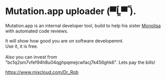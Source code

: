 # Mutation.app uploader (▀̿Ĺ̯▀̿ ̿).

Mutation.app is an internal developer tool, build to help his sister [Monolisa](https://github.com/mutationapp/monolisa) with automated code reviews.<br />


It will show how good you are on software developemnt. <br /> Use it, it is free.<br /><br />
Also you can invest from "bc1q2sm7vfef94h8u04qghpqmejcwfacj7k456ghk6". Lets pay the bills!

https://www.mixcloud.com/Dr_Rob
